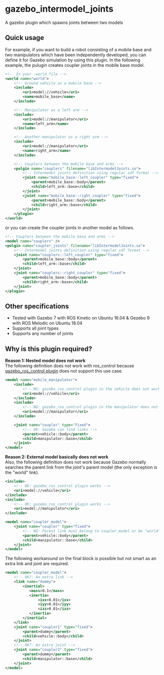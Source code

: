 # gazebo_intermodel_joints
A gazebo plugin which spawns joints between two models

## Quick usage
For example, if you want to build a robot consisting of a mobile base and two manipulators which have been independently developed, you can define it for Gazebo simulation by using this plugin. In the following example, the pulugin creates coupler joints in the mobile base model.
```xml
<!-- In your .world file -->
<world name="world">
    <!-- Ground vehicle as a mobile base -->
    <include>
        <uri>model://vehicle</uri>
        <name>mobile_base</name>
    </include>

    <!-- Manipulator as a left arm -->
    <include>
        <uri>model://manipulator</uri>
        <name>left_arm</name>
    </include>

    <!-- Another manipulator as a right arm -->
    <include>
        <uri>model://manipulator</uri>
        <name>right_arm</name>
    </include>

    <!-- Couplers between the mobile base and arms -->
    <pulgin name="couplers" filename="libIntermodelJoints.so">
        <!-- Intermodel joints definition using regular sdf format -->
        <joint name="mobile_base::left_coupler" type="fixed">
            <parent>mobile_base::body</parent>
            <child>left_arm::base</child>
        </joint>
        <joint name="mobile_base::right_coupler" type="fixed">
            <parent>mobile_base::body</parent>
            <child>right_arm::base</child>
        </joint>
    </plugin>
</world>
```
or you can create the coupler joints in another model as follows.
```xml
<!-- Couplers between the mobile base and arms -->
<model name="couplers" />
<pulgin name="coupler_joints" filename="libIntermodelJoints.so">
    <!-- Intermodel joints definition using regular sdf format -->
    <joint name="couplers::left_coupler" type="fixed">
        <parent>mobile_base::body</parent>
        <child>left_arm::base</child>
    </joint>
    <joint name="couplers::right_coupler" type="fixed">
        <parent>mobile_base::body</parent>
        <child>right_arm::base</child>
    </joint>
</plugin>
```

## Other specifications
* Tested with Gazebo 7 with ROS Kinetic on Ubuntu 16.04 & Gezebo 9 with ROS Melodic on Ubuntu 18.04
* Supports all joint types
* Supports any number of joints

## Why is this plugin required?
**Reason 1: Nested model does not work**  
The following definition does not work with ros_control because [gazebo_ros_control plugin](http://wiki.ros.org/gazebo_ros_control) does not support this use case.
```xml
<model name="mobile_manipulator">
    <include>
        <!-- NG: gazebo_ros_control plugin in the vehicle does not work -->
        <uri>model://vehicle</uri>
    </include>
    <include>
        <!-- NG: gazebo_ros_control plugin in the manipulator does not work -->
        <uri>model://manipulator</uri>
    </include>

    <joint name="coupler" type="fixed">
        <!-- OK: Gazebo can find links -->
        <parent>vehicle::body</parent>
        <child>manipulator::base</child>
    </joint>
</model>
```
**Reason 2: External model basically does not work**  
Also, the following definition does not work because Gazebo normally searches the parent link from the joint's parent model (the only exception is the "world" link).
```xml
<include>
    <!-- OK: gazebo_ros_control plugin works -->
    <uri>model://vehicle</uri>
</include>
<include>
    <!-- OK: gazebo_ros_control plugin works -->
    <uri>model://manipulator</uri>
</include>

<model name="coupler_model">
    <joint name="coupler" type="fixed">
        <!-- NG: Parent link must belong to coupler_model or be "world" -->
        <parent>vehicle::body</parent>
        <child>manipulator::base</child>
    </joint>
</model>
```
The following workaround on the final block is possible but not smart as an extra link and joint are required.
```xml
<model name="coupler_model">
    <!-- OK?: An extra link -->
    <link name="dummy">
        <inertial>
           <mass>0.1</mass>
           <inertia>
               <ixx>0.01</ixx>
               <iyy>0.01</iyy>
               <izz>0.01</izz>
           </inertia>
        </inertial>
    </link>
    <joint name="coupler1" type="fixed">
        <parent>dummy</parent>
        <child>vehicle::body</child>
    </joint>
    <!-- OK?: An extra joint -->
    <joint name="coupler2" type="fixed">
        <parent>dummy</parent>
        <child>manipulator::base</child>
    </joint>
</model>
```